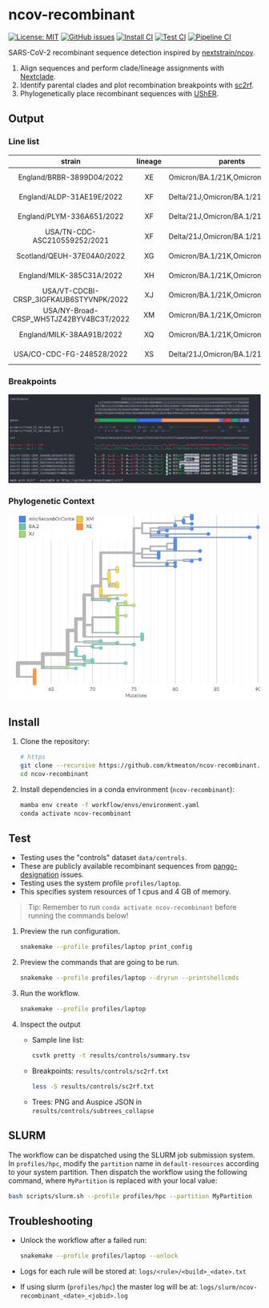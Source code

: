# ncov-recombinant

[![License: MIT](https://img.shields.io/badge/License-MIT-yellow.svg)](https://github.com/ktmeaton/ncov-recombinant/blob/master/LICENSE)
[![GitHub issues](https://img.shields.io/github/issues/ktmeaton/ncov-recombinant.svg)](https://github.com/ktmeaton/ncov-recombinant/issues)
[![Install CI](https://github.com/ktmeaton/ncov-recombinant/actions/workflows/install.yaml/badge.svg)](https://github.com/ktmeaton/ncov-recombinant/actions/workflows/install.yaml)
[![Test CI](https://github.com/ktmeaton/ncov-recombinant/actions/workflows/test.yaml/badge.svg)](https://github.com/ktmeaton/ncov-recombinant/actions/workflows/test.yaml)
[![Pipeline CI](https://github.com/ktmeaton/ncov-recombinant/actions/workflows/pipeline.yaml/badge.svg)](https://github.com/ktmeaton/ncov-recombinant/actions/workflows/pipeline.yaml)

SARS-CoV-2 recombinant sequence detection inspired by [nextstrain/ncov](https://github.com/nextstrain/ncov).

1. Align sequences and perform clade/lineage assignments with [Nextclade](https://github.com/nextstrain/nextclade).
1. Identify parental clades and plot recombination breakpoints with [sc2rf](https://github.com/lenaschimmel/sc2rf).
1. Phylogenetically place recombinant sequences with [UShER](https://github.com/yatisht/usher).

## Output

### Line list

|                 strain                  | lineage | parents                           |    date    | country  | breakpoints |
|:---------------------------------------:|:-------:| --------------------------------- |:----------:|:--------:|:-----------:|
|        England/BRBR-3899D04/2022        |   XE    | Omicron/BA.1/21K,Omicron/BA.2/21L | 2022-02-27 | England  | 10450:11536 |
|        England/ALDP-31AE19E/2022        |   XF    | Delta/21J,Omicron/BA.1/21K        | 2022-01-06 | England  | 21619:21761 |
|        England/PLYM-336A651/2022        |   XF    | Delta/21J,Omicron/BA.1/21K        | 2022-01-20 | England  | 21619:21761 |
|      USA/TN-CDC-ASC210559252/2021       |   XF    | Delta/21J,Omicron/BA.1/21K        | 2021-12-31 |   USA    | 21988:22577 |
|       Scotland/QEUH-37E04A0/2022        |   XG    | Omicron/BA.1/21K,Omicron/BA.2/21L | 2022-02-21 | Scotland |  5387:8392  |
|        England/MILK-385C31A/2022        |   XH    | Omicron/BA.1/21K,Omicron/BA.2/21L | 2022-02-24 | England  | 10450:11536 |
| USA/VT-CDCBI-CRSP_3IGFKAUB6STYVNPK/2022 |   XJ    | Omicron/BA.1/21K,Omicron/BA.2/21L | 2022-02-14 |   USA    | 15241:15713 |
| USA/NY-Broad-CRSP_WH5TJZ42BYV4BC3T/2022 |   XM    | Omicron/BA.1/21K,Omicron/BA.2/21L | 2022-03-28 |   USA    | 18164:19954 |
|        England/MILK-38AA91B/2022        |   XQ    | Omicron/BA.1/21K,Omicron/BA.2/21L | 2022-02-28 | England  |  4322:5385  |
|        USA/CO-CDC-FG-248528/2022        |   XS    | Delta/21J,Omicron/BA.1/21K        | 2022-01-19 |   USA    | 10030:10448 |

### Breakpoints

![sc2rf_output](images/sc2rf_output.png)

### Phylogenetic Context

![usher_output](images/usher_output.png)

## Install

1. Clone the repository:

    ```bash
    # https
    git clone --recursive https://github.com/ktmeaton/ncov-recombinant.git
    cd ncov-recombinant
    ```

2. Install dependencies in a conda environment (`ncov-recombinant`):

    ```bash
    mamba env create -f workflow/envs/environment.yaml
    conda activate ncov-recombinant
    ```

## Test

- Testing uses the "controls" dataset `data/controls`.
- These are publicly available recombinant sequences from [pango-designation](https://github.com/cov-lineages/pango-designation) issues.
- Testing uses the system profile `profiles/laptop`.
- This specifies system resources of 1 cpus and 4 GB of memory.

> Tip: Remember to run `conda activate ncov-recombinant` before running the commands below!

1. Preview the run configuration.

    ```bash
    snakemake --profile profiles/laptop print_config
    ```

1. Preview the commands that are going to be run.

    ```bash
    snakemake --profile profiles/laptop --dryrun --printshellcmds
    ```

1. Run the workflow.

    ```bash
    snakemake --profile profiles/laptop
    ```

1. Inspect the output

    - Sample line list:

        ```bash
        csvtk pretty -t results/controls/summary.tsv
        ```

    - Breakpoints: `results/controls/sc2rf.txt`

        ```bash
        less -S results/controls/sc2rf.txt
        ```

    - Trees: PNG and Auspice JSON in  `results/controls/subtrees_collapse`

## SLURM

The workflow can be dispatched using the SLURM job submission system. In `profiles/hpc`, modify the `partition` name in `default-resources` according to your system partition. Then dispatch the workflow using the following command, where `MyPartition` is replaced with your local value:

```bash
bash scripts/slurm.sh --profile profiles/hpc --partition MyPartition
```

## Troubleshooting

- Unlock the workflow after a failed run:

    ```bash
    snakemake --profile profiles/laptop --unlock
    ```

- Logs for each rule will be stored at: `logs/<rule>/<build>_<date>.txt`
- If using slurm (`profiles/hpc`) the master log will be at: `logs/slurm/ncov-recombinant_<date>_<jobid>.log`
